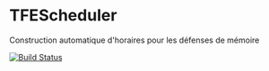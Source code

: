 # TFEScheduler
Construction automatique d'horaires pour les défenses de mémoire

[![Build Status](https://travis-ci.org/Siceron/TFEScheduler.svg?branch=master)](https://travis-ci.org/Siceron/TFEScheduler)
